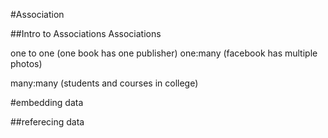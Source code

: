 #Association


##Intro to Associations
Associations

one to one (one book has one publisher)
one:many (facebook has multiple photos)

many:many (students and courses in college)


#embedding data

##referecing data